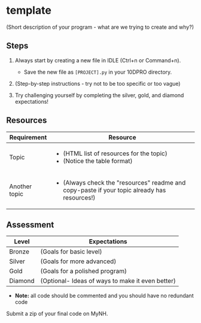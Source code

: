 # template

(Short description of your program - what are we trying to create and why?)

## Steps

1. Always start by creating a new file in IDLE (Ctrl+n or Command+n).

    - Save the new file as `[PROJECT].py` in your 10DPRO directory.

2. (Step-by-step instructions - try not to be too specific or too vague)

3. Try challenging yourself by completing the silver, gold, and diamond expectations!

## Resources

| Requirement | Resource |
|-------------|----------|
| Topic       | <ul><li>(HTML list of resources for the topic)</li><li>(Notice the table format)</li></ul> |
| Another topic | <ul><li>(Always check the "resources" readme and copy-paste if your topic already has resources!)</li></ul> |

## Assessment

| Level  | Expectations |
|--------|--------------|
| Bronze | (Goals for basic level) |
| Silver | (Goals for more advanced) |
| Gold   | (Goals for a polished program) |
| Diamond | (Optional- Ideas of ways to make it even better) |

- **Note:** all code should be commented and you should have no redundant code

Submit a zip of your final code on MyNH.
